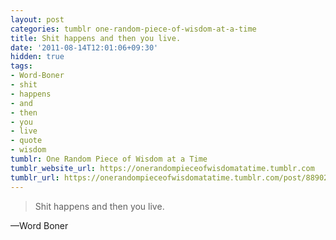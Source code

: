 ```yaml
---
layout: post
categories: tumblr one-random-piece-of-wisdom-at-a-time
title: Shit happens and then you live.
date: '2011-08-14T12:01:06+09:30'
hidden: true
tags:
- Word-Boner
- shit
- happens
- and
- then
- you
- live
- quote
- wisdom
tumblr: One Random Piece of Wisdom at a Time
tumblr_website_url: https://onerandompieceofwisdomatatime.tumblr.com
tumblr_url: https://onerandompieceofwisdomatatime.tumblr.com/post/8890257467/shit-happens-and-then-you-live
---
```

> Shit happens and then you live.

—Word Boner
